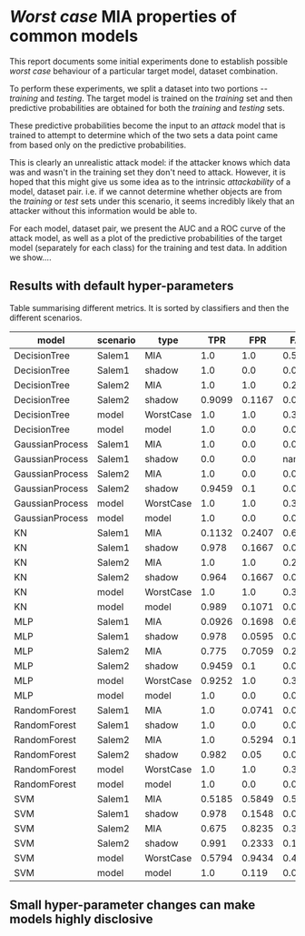 # _Worst case_ MIA properties of common models

This report documents some initial experiments done to establish possible _worst case_ behaviour of a particular target model, dataset combination.

To perform these experiments, we split a dataset into two portions -- _training_ and _testing_. The target model is trained on the _training_ set and then predictive probabilities are obtained for both the _training_ and _testing_ sets.

These predictive probabilities become the input to an _attack_ model that is trained to attempt to determine which of the two sets a data point came from based only on the predictive probabilities.

This is clearly an unrealistic attack model: if the attacker knows which data was and wasn't in the training set they don't need to attack. However, it is hoped that this might give us some idea as to the intrinsic _attackability_ of a model, dataset pair. i.e. if we cannot determine whether objects are from the _training_ or _test_ sets under this scenario, it seems incredibly likely that an attacker without this information would be able to.

For each model, dataset pair, we present the AUC and a ROC curve of the attack model, as well as a plot of the predictive probabilities of the target model (separately for each class) for the training and test data. In addition we show....

## Results with default hyper-parameters

Table summarising different metrics. It is sorted by classifiers and then the different scenarios.

| model | scenario | type | TPR | FPR | FAR | TNR | PPV | NPV | FNR | ACC | Advantage | PLR | NLR | OR | AUC |
|----- | -------- | ---- | --- | --- | --- | --- | --- | --- | --- | --- | --------- | --- | --- | -- | --- |
 | DecisionTree | Salem1 | MIA | 1.0 | 1.0 | 0.5047 | 0.0 | 0.4953 | nan | 0.0 | 0.4953 | 0.0 | 1.0 | nan | nan | 0.5 |
 | DecisionTree | Salem1 | shadow | 1.0 | 0.0 | 0.0 | 1.0 | 1.0 | 1.0 | 0.0 | 1.0 | 1.0 | inf | 0.0 | inf | 0.9949 |
 | DecisionTree | Salem2 | MIA | 1.0 | 1.0 | 0.2982 | 0.0 | 0.7018 | nan | 0.0 | 0.7018 | 0.0 | 1.0 | nan | nan | 0.5 |
 | DecisionTree | Salem2 | shadow | 0.9099 | 0.1167 | 0.0648 | 0.8833 | 0.9352 | 0.8413 | 0.0901 | 0.9006 | 0.7932 | 7.7992 | 0.102 | 76.4714 | 0.8965 |
 | DecisionTree | model | WorstCase | 1.0 | 1.0 | 0.3312 | 0.0 | 0.6688 | nan | 0.0 | 0.6688 | 0.0 | 1.0 | nan | nan | 0.5 |
 | DecisionTree | model | model | 1.0 | 0.0 | 0.0 | 1.0 | 1.0 | 1.0 | 0.0 | 1.0 | 1.0 | inf | 0.0 | inf | 0.9949 |
 | GaussianProcess | Salem1 | MIA | 1.0 | 0.0 | 0.0 | 1.0 | 1.0 | 1.0 | 0.0 | 1.0 | 1.0 | inf | 0.0 | inf | 0.9949 |
 | GaussianProcess | Salem1 | shadow | 0.0 | 0.0 | nan | 1.0 | nan | 0.3158 | 1.0 | 0.3158 | 0.0 | nan | 1.0 | nan | 0.5 |
 | GaussianProcess | Salem2 | MIA | 1.0 | 0.0 | 0.0 | 1.0 | 1.0 | 1.0 | 0.0 | 1.0 | 1.0 | inf | 0.0 | inf | 0.9949 |
 | GaussianProcess | Salem2 | shadow | 0.9459 | 0.1 | 0.0541 | 0.9 | 0.9459 | 0.9 | 0.0541 | 0.9298 | 0.8459 | 9.4595 | 0.0601 | 157.5 | 0.5713 |
 | GaussianProcess | model | WorstCase | 1.0 | 1.0 | 0.3312 | 0.0 | 0.6688 | nan | 0.0 | 0.6688 | 0.0 | 1.0 | nan | nan | 0.5 |
 | GaussianProcess | model | model | 1.0 | 0.0 | 0.0 | 1.0 | 1.0 | 1.0 | 0.0 | 1.0 | 1.0 | inf | 0.0 | inf | 0.9949 |
 | KN | Salem1 | MIA | 0.1132 | 0.2407 | 0.6842 | 0.7593 | 0.3158 | 0.4659 | 0.8868 | 0.4393 | 0.1275 | 0.4702 | 1.168 | 0.4026 | 0.4299 |
 | KN | Salem1 | shadow | 0.978 | 0.1667 | 0.0729 | 0.8333 | 0.9271 | 0.9459 | 0.022 | 0.9323 | 0.8114 | 5.8681 | 0.0264 | 222.5 | 0.9531 |
 | KN | Salem2 | MIA | 1.0 | 1.0 | 0.2982 | 0.0 | 0.7018 | nan | 0.0 | 0.7018 | 0.0 | 1.0 | nan | nan | 0.516 |
 | KN | Salem2 | shadow | 0.964 | 0.1667 | 0.0855 | 0.8333 | 0.9145 | 0.9259 | 0.036 | 0.9181 | 0.7973 | 5.7838 | 0.0432 | 133.75 | 0.9473 |
 | KN | model | WorstCase | 1.0 | 1.0 | 0.3312 | 0.0 | 0.6688 | nan | 0.0 | 0.6688 | 0.0 | 1.0 | nan | nan | 0.5004 |
 | KN | model | model | 0.989 | 0.1071 | 0.0476 | 0.8929 | 0.9524 | 0.974 | 0.011 | 0.9586 | 0.8819 | 9.2308 | 0.0123 | 750.0 | 0.9903 |
 | MLP | Salem1 | MIA | 0.0926 | 0.1698 | 0.6429 | 0.8302 | 0.3571 | 0.4731 | 0.9074 | 0.4579 | 0.0772 | 0.5453 | 1.093 | 0.4989 | 0.4498 |
 | MLP | Salem1 | shadow | 0.978 | 0.0595 | 0.0273 | 0.9405 | 0.9727 | 0.9518 | 0.022 | 0.9662 | 0.9185 | 16.4308 | 0.0234 | 703.1 | 0.9892 |
 | MLP | Salem2 | MIA | 0.775 | 0.7059 | 0.2791 | 0.2941 | 0.7209 | 0.3571 | 0.225 | 0.6316 | 0.0691 | 1.0979 | 0.765 | 1.4352 | 0.4639 |
 | MLP | Salem2 | shadow | 0.9459 | 0.1 | 0.0541 | 0.9 | 0.9459 | 0.9 | 0.0541 | 0.9298 | 0.8459 | 9.4595 | 0.0601 | 157.5 | 0.9822 |
 | MLP | model | WorstCase | 0.9252 | 1.0 | 0.3487 | 0.0 | 0.6513 | 0.0 | 0.0748 | 0.6188 | 0.0748 | 0.9252 | inf | 0.0 | 0.4034 |
 | MLP | model | model | 1.0 | 0.0 | 0.0 | 1.0 | 1.0 | 1.0 | 0.0 | 1.0 | 1.0 | inf | 0.0 | inf | 0.9949 |
 | RandomForest | Salem1 | MIA | 1.0 | 0.0741 | 0.0702 | 0.9259 | 0.9298 | 1.0 | 0.0 | 0.9626 | 0.9259 | 13.5 | 0.0 | inf | 0.9628 |
 | RandomForest | Salem1 | shadow | 1.0 | 0.0 | 0.0 | 1.0 | 1.0 | 1.0 | 0.0 | 1.0 | 1.0 | inf | 0.0 | inf | 0.9949 |
 | RandomForest | Salem2 | MIA | 1.0 | 0.5294 | 0.1837 | 0.4706 | 0.8163 | 1.0 | 0.0 | 0.8421 | 0.4706 | 1.8889 | 0.0 | inf | 0.7353 |
 | RandomForest | Salem2 | shadow | 0.982 | 0.05 | 0.0268 | 0.95 | 0.9732 | 0.9661 | 0.018 | 0.9708 | 0.932 | 19.6396 | 0.019 | 1035.5 | 0.9846 |
 | RandomForest | model | WorstCase | 1.0 | 1.0 | 0.3312 | 0.0 | 0.6688 | nan | 0.0 | 0.6688 | 0.0 | 1.0 | nan | nan | 0.5 |
 | RandomForest | model | model | 1.0 | 0.0 | 0.0 | 1.0 | 1.0 | 1.0 | 0.0 | 1.0 | 1.0 | inf | 0.0 | inf | 0.9949 |
 | SVM | Salem1 | MIA | 0.5185 | 0.5849 | 0.5254 | 0.4151 | 0.4746 | 0.4583 | 0.4815 | 0.4673 | 0.0664 | 0.8865 | 1.1599 | 0.7643 | 0.5537 |
 | SVM | Salem1 | shadow | 0.978 | 0.1548 | 0.0681 | 0.8452 | 0.9319 | 0.9467 | 0.022 | 0.9361 | 0.8233 | 6.3195 | 0.026 | 243.0385 | 0.9874 |
 | SVM | Salem2 | MIA | 0.675 | 0.8235 | 0.3415 | 0.1765 | 0.6585 | 0.1875 | 0.325 | 0.5263 | 0.1485 | 0.8196 | 1.8417 | 0.4451 | 0.4427 |
 | SVM | Salem2 | shadow | 0.991 | 0.2333 | 0.1129 | 0.7667 | 0.8871 | 0.9787 | 0.009 | 0.9123 | 0.7577 | 4.2471 | 0.0118 | 361.4286 | 0.968 |
 | SVM | model | WorstCase | 0.5794 | 0.9434 | 0.4464 | 0.0566 | 0.5536 | 0.0625 | 0.4206 | 0.4062 | 0.364 | 0.6142 | 7.4299 | 0.0827 | 0.2051 |
 | SVM | model | model | 1.0 | 0.119 | 0.0521 | 0.881 | 0.9479 | 1.0 | 0.0 | 0.9624 | 0.881 | 8.4 | 0.0 | inf | 0.9949 |



## Small hyper-parameter changes can make models highly disclosive
